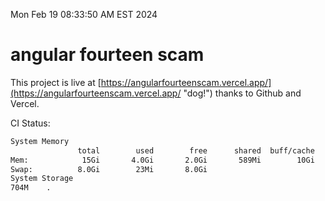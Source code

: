 Mon Feb 19 08:33:50 AM EST 2024

# angular fourteen scam


This project is live at [https://angularfourteenscam.vercel.app/](https://angularfourteenscam.vercel.app/ "dog!") thanks to Github and Vercel.

CI Status: 

```bash
System Memory
               total        used        free      shared  buff/cache   available
Mem:            15Gi       4.0Gi       2.0Gi       589Mi        10Gi        11Gi
Swap:          8.0Gi        23Mi       8.0Gi
System Storage
704M	.
